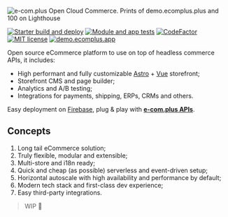 ![e-com.plus Open Cloud Commerce. Prints of demo.ecomplus.plus and 100 on Lighthouse](https://github.com/ecomplus/cloud-commerce/assets/10326572/901388b5-cca3-449e-96e7-a787baa3fa78)

[![Starter build and deploy](https://github.com/ecomplus/store/workflows/Build%20and%20deploy/badge.svg)](https://github.com/ecomplus/store/actions/workflows/build-and-deploy.yml) [![Module and app tests](https://github.com/ecomplus/cloud-commerce/workflows/Module%20and%20app%20tests/badge.svg)](https://github.com/ecomplus/cloud-commerce/actions/workflows/test-apps.yml) [![CodeFactor](https://www.codefactor.io/repository/github/ecomplus/cloud-commerce/badge)](https://www.codefactor.io/repository/github/ecomplus/cloud-commerce) [![MIT license](https://img.shields.io/badge/license-MIT-emerald.svg)](https://opensource.org/licenses/MIT) [![demo.ecomplus.app](https://img.shields.io/badge/demo-Store-purple)](https://demo.ecomplus.app/)

Open source eCommerce platform to use on top of headless commerce APIs, it includes:
- High performant and fully customizable [Astro](https://astro.build/) + [Vue](https://vuejs.org/) storefront;
- Storefront CMS and page builder;
- Analytics and A/B testing;
- Integrations for payments, shipping, ERPs, CRMs and others.

Easy deployment on [Firebase](https://firebase.google.com/), plug & play with **[e-com.plus APIs](https://developers.e-com.plus/)**.

## Concepts

1. Long tail eCommerce solution;
2. Truly flexible, modular and extensible;
3. Multi-store and i18n ready;
4. Quick and cheap (as possible) serverless and event-driven setup;
5. Horizontal autoscale with high availability and performance by default;
6. Modern tech stack and first-class dev experience;
7. Easy third-party integrations.

> WIP 🚧
